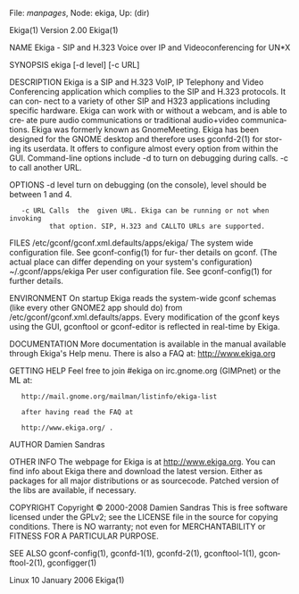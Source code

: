 File: *manpages*,  Node: ekiga,  Up: (dir)

Ekiga(1)                         Version 2.00                         Ekiga(1)



NAME
       Ekiga - SIP and H.323 Voice over IP and Videoconferencing for UN*X

SYNOPSIS
       ekiga [-d level] [-c URL]

DESCRIPTION
       Ekiga  is  a  SIP  and  H.323 VoIP, IP Telephony and Video Conferencing
       application which complies to the SIP and H.323 protocols. It can  con‐
       nect to a variety of other SIP and H323 applications including specific
       hardware. Ekiga can work with or without a webcam, and is able to  cre‐
       ate  pure  audio  communications  or traditional audio+video communica‐
       tions. Ekiga  was  formerly  known  as  GnomeMeeting.  Ekiga  has  been
       designed for the GNOME desktop and therefore uses gconfd-2(1) for stor‐
       ing its userdata. It offers  to  configure  almost  every  option  from
       within  the  GUI.  Command-line options include -d to turn on debugging
       during calls.  -c to call another URL.

OPTIONS
       -d level
              turn on debugging (on the console), level should  be  between  1
              and 4.

       -c URL Calls  the  given URL. Ekiga can be running or not when invoking
              that option. SIP, H.323 and CALLTO URLs are supported.


FILES
       /etc/gconf/gconf.xml.defaults/apps/ekiga/
              The system wide configuration file. See gconf-config(1) for fur‐
              ther details on gconf. (The actual place can differ depending on
              your system's configuration)
       ~/.gconf/apps/ekiga
              Per user configuration file.  See  gconf-config(1)  for  further
              details.

ENVIRONMENT
       On  startup Ekiga reads the system-wide gconf schemas (like every other
       GNOME2 app should do) from  /etc/gconf/gconf.xml.defaults/apps.   Every
       modification of the gconf keys using the GUI, gconftool or gconf-editor
       is reflected in real-time by Ekiga.


DOCUMENTATION
       More documentation is available in the manual available through Ekiga's
       Help menu. There is also a FAQ at: http://www.ekiga.org


GETTING HELP
       Feel free to join #ekiga on irc.gnome.org (GIMPnet) or the ML at:

       http://mail.gnome.org/mailman/listinfo/ekiga-list

       after having read the FAQ at

       http://www.ekiga.org/ .


AUTHOR
       Damien Sandras <dsandras at seconix dot com>


OTHER INFO
       The  webpage  for  Ekiga is at http://www.ekiga.org.  You can find info
       about Ekiga there and download the latest version.  Either as  packages
       for  all  major  distributions or as sourcecode. Patched version of the
       libs are available, if necessary.

COPYRIGHT
       Copyright © 2000-2008 Damien Sandras
       This is free software licensed under the GPLv2; see the LICENSE file in
       the  source  for copying conditions. There is NO warranty; not even for
       MERCHANTABILITY or FITNESS FOR A PARTICULAR PURPOSE.

SEE ALSO
       gconf-config(1),  gconfd-1(1),   gconfd-2(1),   gconftool-1(1),   gcon‐
       ftool-2(1), gconfigger(1)




Linux                           10 January 2006                       Ekiga(1)
